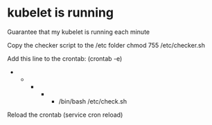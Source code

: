 # kubelet is running
Guarantee that my kubelet is running each minute

Copy the checker script to the /etc folder
chmod 755 /etc/checker.sh

Add this line to the crontab: (crontab -e)

* * * * * /bin/bash /etc/check.sh


Reload the crontab (service cron reload)
